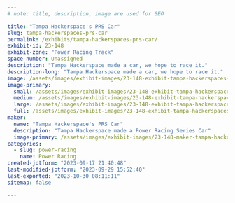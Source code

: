 ```yaml
---
# note: title, description, image are used for SEO

title: "Tampa Hackerspace's PRS Car"
slug: tampa-hackerspaces-prs-car
permalink: /exhibits/tampa-hackerspaces-prs-car/
exhibit-id: 23-148
exhibit-zone: "Power Racing Track"
space-number: Unassigned
description: "Tampa Hackerspace made a car, we hope to race it."
description-long: "Tampa Hackerspace made a car, we hope to race it."
image: /assets/images/exhibit-images/23-148-exhibit-tampa-hackerspaces-prs-car-43-2-1-ths-logo-10th-ann-1-5990-large.png
image-primary: 
  small: /assets/images/exhibit-images/23-148-exhibit-tampa-hackerspaces-prs-car-43-2-1-ths-logo-10th-ann-1-5990-small.png
  medium: /assets/images/exhibit-images/23-148-exhibit-tampa-hackerspaces-prs-car-43-2-1-ths-logo-10th-ann-1-5990-medium.png
  large: /assets/images/exhibit-images/23-148-exhibit-tampa-hackerspaces-prs-car-43-2-1-ths-logo-10th-ann-1-5990-large.png
  full: /assets/images/exhibit-images/23-148-exhibit-tampa-hackerspaces-prs-car-43-2-1-ths-logo-10th-ann-1-5990-full.png
maker: 
  name: "Tampa Hackerspace's PRS Car"
  description: "Tampa Hackerspace made a Power Racing Series Car"
  image-primary: /assets/images/exhibit-images/23-148-maker-tampa-hackerspaces-prs-car-2-1-ths-logo-10th-ann-1-medium.png
categories: 
  - slug: power-racing
    name: Power Racing
created-jotform: "2023-09-17 21:40:48"
last-modified-jotform: "2023-09-29 15:52:40"
last-exported: "2023-10-30 08:11:11"
sitemap: false

---
```

